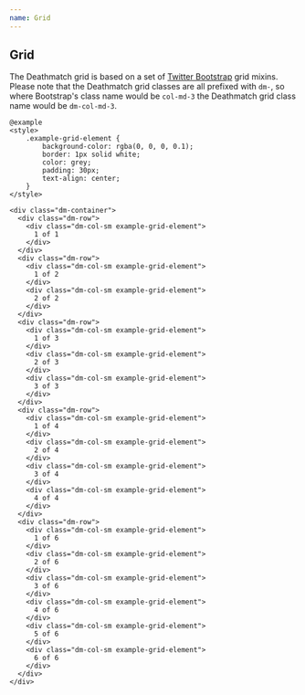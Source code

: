 ```yaml
---
name: Grid
---
```


## Grid

The Deathmatch grid is based on a set 
of [Twitter Bootstrap](https://v4-alpha.getbootstrap.com/layout/grid/)  grid mixins. Please note 
that the Deathmatch grid classes are all prefixed with `dm-`, so where Bootstrap's class name 
 would be `col-md-3` the Deathmatch grid class name would be `dm-col-md-3`.
 
    @example
    <style>
        .example-grid-element {
            background-color: rgba(0, 0, 0, 0.1);
            border: 1px solid white;
            color: grey;
            padding: 30px;
            text-align: center;
        }
    </style>
    
    <div class="dm-container">
      <div class="dm-row">
        <div class="dm-col-sm example-grid-element">
          1 of 1
        </div>
      </div>
      <div class="dm-row">
        <div class="dm-col-sm example-grid-element">
          1 of 2
        </div>
        <div class="dm-col-sm example-grid-element">
          2 of 2
        </div>
      </div>
      <div class="dm-row">
        <div class="dm-col-sm example-grid-element">
          1 of 3
        </div>
        <div class="dm-col-sm example-grid-element">
          2 of 3
        </div>
        <div class="dm-col-sm example-grid-element">
          3 of 3
        </div>
      </div>
      <div class="dm-row">
        <div class="dm-col-sm example-grid-element">
          1 of 4
        </div>
        <div class="dm-col-sm example-grid-element">
          2 of 4
        </div>
        <div class="dm-col-sm example-grid-element">
          3 of 4
        </div>
        <div class="dm-col-sm example-grid-element">
          4 of 4
        </div>
      </div>
      <div class="dm-row">
        <div class="dm-col-sm example-grid-element">
          1 of 6
        </div>
        <div class="dm-col-sm example-grid-element">
          2 of 6
        </div>
        <div class="dm-col-sm example-grid-element">
          3 of 6
        </div>
        <div class="dm-col-sm example-grid-element">
          4 of 6
        </div>
        <div class="dm-col-sm example-grid-element">
          5 of 6
        </div>
        <div class="dm-col-sm example-grid-element">
          6 of 6
        </div>
      </div>
    </div>